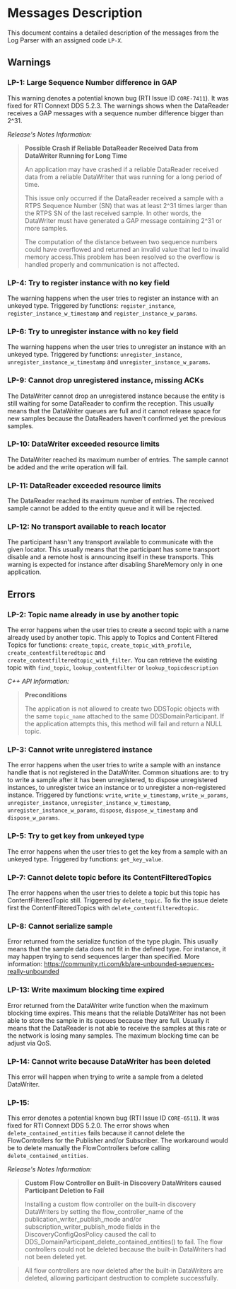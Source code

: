 # Messages Description
This document contains a detailed description of the messages from the Log Parser with an assigned code `LP-X`.

## Warnings

### LP-1: Large Sequence Number difference in GAP
This warning denotes a potential known bug (RTI Issue ID `CORE-7411`). It was fixed for RTI Connext DDS 5.2.3. The warnings shows when the DataReader receives a GAP messages with a sequence number difference bigger than 2^31.

*Release's Notes Information:*

> **Possible Crash if Reliable DataReader Received Data from
DataWriter Running for Long Time**
>
> An application may have crashed if a reliable DataReader received data from a reliable DataWriter that was running for a long period of time.
>
>This issue only occurred if the DataReader received a sample with a RTPS Sequence Number (SN) that was at least 2^31 times larger than the RTPS SN of the last received sample. In other words, the DataWriter must have generated a GAP message containing 2^31 or more samples.
>
>The computation of the distance between two sequence numbers could have overflowed and returned an invalid value that led to invalid memory access.This problem has been resolved so the overflow is handled properly and communication is not affected.

### LP-4: Try to register instance with no key field
The warning happens when the user tries to register an instance with an unkeyed type. Triggered by functions: `register_instance`, `register_instance_w_timestamp` and `register_instance_w_params`.

### LP-6: Try to unregister instance with no key field
The warning happens when the user tries to unregister an instance with an unkeyed type. Triggered by functions: `unregister_instance`, `unregister_instance_w_timestamp` and `unregister_instance_w_params`.

### LP-9: Cannot drop unregistered instance, missing ACKs
The DataWriter cannot drop an unregistered instance because the entity is still waiting for some DataReader to confirm the reception. This usually means that the DataWriter queues are full and it cannot release space for new samples because the DataReaders haven't confirmed yet the previous samples.

### LP-10: DataWriter exceeded resource limits
The DataWriter reached its maximum number of entries. The sample cannot be added and the write operation will fail.

### LP-11: DataReader exceeded resource limits
The DataReader reached its maximum number of entries. The received sample cannot be added to the entity queue and it will be rejected.

### LP-12: No transport available to reach locator
The participant hasn't any transport available to communicate with the given locator. This usually means that the participant has some transport disable and a remote host is announcing itself in these transports. This warning is expected for instance after disabling ShareMemory only in one application.


## Errors

### LP-2: Topic name already in use by another topic
The error happens when the user tries to create a second topic with a name already used by another topic. This apply to Topics and Content Filtered Topics for functions: `create_topic`, `create_topic_with_profile`, `create_contentfilteredtopic` and `create_contentfilteredtopic_with_filter`. You can retrieve the existing topic with `find_topic`, `lookup_contentfilter` or `lookup_topicdescription`

*C++ API Information:*
> **Preconditions**
>
>The application is not allowed to create two DDSTopic objects with the same `topic_name` attached to the same DDSDomainParticipant. If the application attempts this, this method will fail and return a NULL topic. 

### LP-3: Cannot write unregistered instance
The error happens when the user tries to write a sample with an instance handle that is not registered in the DataWriter. Common situations are: to try to write a sample after it has been unregistered, to dispose unregistered instances, to unregister twice an instance or to unregister a non-registered instance. Triggered by functions: `write`, `write_w_timestamp`, `write_w_params`, `unregister_instance`, `unregister_instance_w_timestamp`,  `unregister_instance_w_params`, `dispose`, `dispose_w_timestamp` and `dispose_w_params`.

### LP-5: Try to get key from unkeyed type
The error happens when the user tries to get the key from a sample with an unkeyed type. Triggered by functions: `get_key_value`.

### LP-7: Cannot delete topic before its ContentFilteredTopics
The error happens when the user tries to delete a topic but this topic has ContentFilteredTopic still. Triggered by `delete_topic`. To fix the issue delete first the ContentFilteredTopics with `delete_contentfilteredtopic`.

### LP-8: Cannot serialize sample
Error returned from the serialize function of the type plugin. This usually means that the sample data does not fit in the defined type. For instance, it may happen trying to send sequences larger than specified. More information: https://community.rti.com/kb/are-unbounded-sequences-really-unbounded

### LP-13: Write maximum blocking time expired
Error returned from the DataWriter write function when the maximum blocking time expires. This means that the reliable DataWriter has not been able to store the sample in its queues because they are full. Usually it means that the DataReader is not able to receive the samples at this rate or the network is losing many samples. The maximum blocking time can be adjust via QoS.

### LP-14: Cannot write because DataWriter has been deleted
This error will happen when trying to write a sample from a deleted DataWriter.

### LP-15: 
This error denotes a potential known bug (RTI Issue ID `CORE-6511`). It was fixed for RTI Connext DDS 5.2.0. The error shows when `delete_contained_entities` fails because it cannot delete the FlowControllers for the Publisher and/or Subscriber. The workaround would be to delete manually the FlowControllers before calling `delete_contained_entities`.

*Release's Notes Information:*

> **Custom Flow Controller on Built-in Discovery DataWriters caused Participant Deletion to Fail**
>
> Installing a custom flow controller on the built-in discovery DataWriters by setting the flow_controller_name of the publication_writer_publish_mode and/or subscription_writer_publish_mode fields in the DiscoveryConfigQosPolicy caused the call to DDS_DomainParticipant_delete_contained_entities() to fail. The flow controllers could not be deleted because the built-in DataWriters had not been deleted yet.

>All flow controllers are now deleted after the built-in DataWriters are deleted, allowing participant destruction to complete successfully.
